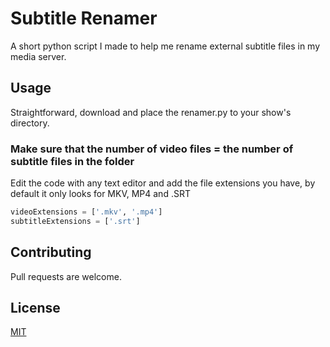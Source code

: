 # Subtitle Renamer

A short python script I made to help me rename external subtitle files in my media server. 

## Usage

Straightforward, download and place the renamer.py to your show's directory.
### Make sure that the number of video files = the number of subtitle files in the folder
Edit the code with any text editor and add the file extensions you have, by default it only looks for MKV, MP4 and .SRT
```python
videoExtensions = ['.mkv', '.mp4']
subtitleExtensions = ['.srt']
```


## Contributing
Pull requests are welcome.

## License
[MIT](https://choosealicense.com/licenses/mit/)